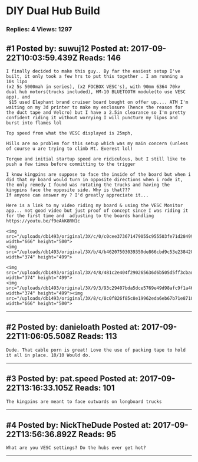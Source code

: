 # DIY Dual Hub Build

### Replies: 4 Views: 1297

## \#1 Posted by: suwuj12 Posted at: 2017-09-22T10:03:59.439Z Reads: 146

```
I finally decided to make this guy.. By far the easiest setup I've built, it only took a few hrs to put this together . I am running a 10s lipo
(x2 5s 5000mah in series), (x2 FOCBOX VESC's), with 90mm 6364 70kv dual hub motors(trucks included), HM-10 BLUETOOTH module(to use VESC app), and
 $15 used Elephant brand cruiser board bought on offer up.... ATM I'm waiting on my 3d printer to make my enclosure (hence the reason for the duct tape and Velcro) but I have a 2.5in clearance so I'm pretty confident riding it without worrying I will puncture my lipos and burst into flames lol

Top speed from what the VESC displayed is 25mph,

Hills are no problem for this setup which was my main concern (unless of course u are trying to climb Mt. Everest lol) 

Torque and initial startup speed are ridiculous, but I still like to push a few times before committing to the trigger 

I know kingpins are suppose to face the inside of the board but when i did that my board would turn in opposite directions when i rode it, the only remedy I found was rotating the trucks and having the kingpins face the opposite side. Why is that???
If anyone can answer my ? I'd greatly appreciate it...

Here is a link to my video riding my board & using the VESC Monitor app... not good video but just proof of concept since I was riding it for the first time and  adjusting to the boards handling 
https://youtu.be/f9eAkK8RN1c

<img src="/uploads/db1493/original/3X/c/0/c0cee373671479055c955503fe71d28499bee1da.jpg" width="666" height="500">
<img src="/uploads/db1493/original/3X/b/4/b46207503039350de866cbd9c53e238420660930.jpg" width="374" height="499">

<img src="/uploads/db1493/original/3X/4/8/481c2e404f290265636d6b505d5ff3cbadf34f73.jpg" width="374" height="499">
<img src="/uploads/db1493/original/3X/9/3/93c29407bda5dce5769e49d98afc9f1a467b61c2.jpg" width="374" height="499"><img src="/uploads/db1493/original/3X/8/c/8c0f826f85c8e19962eda6eb67b71e87108de5a0.jpg" width="666" height="500">
```

---
## \#2 Posted by: danieloath Posted at: 2017-09-22T11:06:05.508Z Reads: 113

```
Dude. That cable porn is great! Love the use of packing tape to hold it all in place. 10/10 Would do.
```

---
## \#3 Posted by: pat.speed Posted at: 2017-09-22T13:16:33.105Z Reads: 101

```
The kingpins are meant to face outwards on longboard trucks
```

---
## \#4 Posted by: NickTheDude Posted at: 2017-09-22T13:56:36.892Z Reads: 95

```
What are you VESC settings? Do the hubs ever get hot?
```

---
